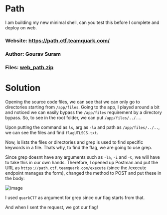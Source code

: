 Path
=

I am building my new minimal shell, can you test this before I complete and deploy on web.

### Website: https://path.ctf.teamquark.com/

### Author: Gourav Suram

### Files: [web_path.zip](./web_path.zip)

Solution
=

Opening the source code files, we can see that we can only go to directories starting from `/app/files`. Going to the app, I played around a bit and noticed we can easily bypass the `/app/files` requirement by a directory bypass. So, to see in the root folder, we can put `/app/files/../..`.

Upon putting the command as `ls`, arg as `-la` and path as `/app/files/../..`, we can see the files and find `flagUTLSCS.txt`.

Now, ls lists the files or directories and grep is used to find specific keywords in a file. Thats why, to find the flag, we are going to use grep.

Since grep doesnt have any arguments such as `-la`, `-i` and `-C`, we will have to take this in our own hands. Therefore, I opened up Postman and put the URL as `https://path.ctf.teamquark.com/execute` (since the /execute endpoint manages the form), changed the method to POST and put these in the body:

![image](https://github.com/Apzyte-Gamer/hack-Envision-2024/assets/71684682/41f8ae50-fb5c-4c34-86c1-7ad0c475a8cf)

I used `quarkCTF` as argument for grep since our flag starts from that.

And when I sent the request, we got our flag!
